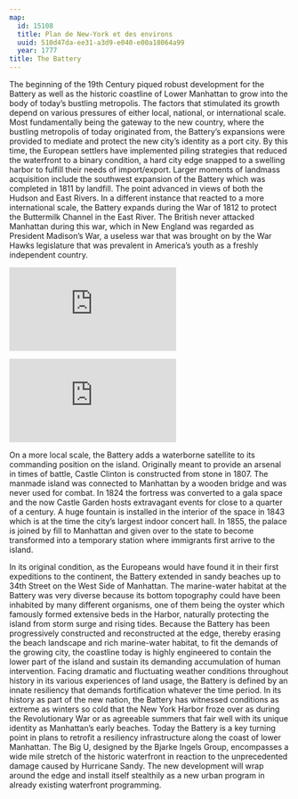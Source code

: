 ```yaml
---
map:
  id: 15108
  title: Plan de New-York et des environs
  uuid: 510d47da-ee31-a3d9-e040-e00a18064a99
  year: 1777
title: The Battery
---
```

The beginning of the 19th Century piqued robust development for the Battery as well as the historic coastline of Lower Manhattan to grow into the body of today’s bustling metropolis. The factors that stimulated its growth depend on various pressures of either local, national, or international scale. Most fundamentally being the gateway to the new country, where the bustling metropolis of today originated from, the Battery’s expansions were provided to mediate and protect the new city’s identity as a port city. By this time, the European settlers have implemented piling strategies that reduced the waterfront to a binary condition, a hard city edge snapped to a swelling harbor to fulfill their needs of import/export. Larger moments of landmass acquisition include the southwest expansion of the Battery which was completed in 1811 by landfill. The point advanced in views of both the Hudson and East Rivers. In a different instance that reacted to a more international scale, the Battery expands during the War of 1812 to protect the Buttermilk Channel in the East River. The British never attacked Manhattan during this war, which in New England was regarded as President Madison’s War, a useless war that was brought on by the War Hawks legislature that was prevalent in America’s youth as a freshly independent country.

![](https://images.nypl.org/index.php?id=5059807&t=w)

![](https://images.nypl.org/index.php?id=800777&t=w)

On a more local scale, the Battery adds a waterborne satellite to its commanding position on the island. Originally meant to provide an arsenal in times of battle, Castle Clinton is constructed from stone in 1807. The manmade island was connected to Manhattan by a wooden bridge and was never used for combat. In 1824 the fortress was converted to a gala space and the now Castle Garden hosts extravagant events for close to a quarter of a century. A huge fountain is installed in the interior of the space in 1843 which is at the time the city’s largest indoor concert hall. In 1855, the palace is joined by fill to Manhattan and given over to the state to become transformed into a temporary station where immigrants first arrive to the island.

In its original condition, as the Europeans would have found it in their first expeditions to the continent, the Battery extended in sandy beaches up to 34th Street on the West Side of Manhattan. The marine-water habitat at the Battery was very diverse because its bottom topography could have been inhabited by many different organisms, one of them being the oyster which famously formed extensive beds in the Harbor, naturally protecting the island from storm surge and rising tides. Because the Battery has been progressively constructed and reconstructed at the edge, thereby erasing the beach landscape and rich marine-water habitat, to fit the demands of the growing city, the coastline today is highly engineered to contain the lower part of the island and sustain its demanding accumulation of human intervention. Facing dramatic and fluctuating weather conditions throughout history in its various experiences of land usage, the Battery is defined by an innate resiliency that demands fortification whatever the time period. In its history as part of the new nation, the Battery has witnessed conditions as extreme as winters so cold that the New York Harbor froze over as during the Revolutionary War or as agreeable summers that fair well with its unique identity as Manhattan’s early beaches. Today the Battery is a key turning point in plans to retrofit a resiliency infrastructure along the coast of lower Manhattan. The Big U, designed by the Bjarke Ingels Group, encompasses a wide mile stretch of the historic waterfront in reaction to the unprecedented damage caused by Hurricane Sandy. The new development will wrap around the edge and install itself stealthily as a new urban program in already existing waterfront programming.
